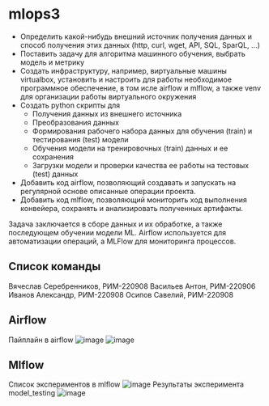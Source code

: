 # mlops3

- Определить какой-нибудь внешний источник получения данных и способ получения этих данных (http, curl, wget, API, SQL, SparQL, ...) 
- Поставить задачу для алгоритма машинного обучения, выбрать модель и метрику 
- Создать инфраструктуру, например, виртуальные машины virtualbox, установить и настроить для работы необходимое программное обеспечение, в том исле airflow и mlflow, а также venv для организации работы виртуального окружения 
- Создать python скрипты для 
    - Получения данных из внешнего источника 
    - Преобразования данных 
    - Формирования рабочего набора данных для обучения (train) и тестирования (test) модели 
    - Обучения модели на тренировочных (train) данных и ее сохранения 
    - Загрузки модели и проверки качества ее работы на тестовых (test) данных 
- Добавить код airflow, позволяющий создавать и запускать на регулярной основе описанные операции проекта. 
- Добавить код mlflow, позволяющий мониторить ход выполнения конвейера, сохранять и анализировать полученных артифакты. 


Задача заключается в сборе данных и их обработке, а также последующем обучении модели ML. Airflow используется для автоматизации операций, а MLFlow для мониторинга процессов.

## Список команды
Вячеслав Серебренников, РИМ-220908
Васильев Антон, РИМ-220906
Иванов Александр, РИМ-220908
Осипов Савелий, РИМ-220908


## Airflow
Пайплайн в airflow
![image](https://github.com/Alexadr45/mlops3/assets/115409750/a8daf26d-4f0b-444f-997a-812811dbb0b3)
![image](https://github.com/Alexadr45/mlops3/assets/115409750/138989e9-0689-4d5d-9273-bd983b94facf)


## Mlflow
Список экспериментов в mlflow
![image](https://github.com/Alexadr45/mlops3/assets/115409750/90a253e8-30fd-472f-9cf7-4af719c41dd9)
Результаты эксперимента model_testing
![image](https://github.com/Alexadr45/mlops3/assets/115409750/4141ba95-d5c3-43b2-8472-a3b285c03de2)
